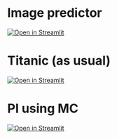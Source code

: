 # Image predictor
[![Open in Streamlit](https://static.streamlit.io/badges/streamlit_badge_black_white.svg)](https://share.streamlit.io/jdalzatec/streamlit-manizales-tech-talks/main/image_predictor/app.py)

# Titanic (as usual)
[![Open in Streamlit](https://static.streamlit.io/badges/streamlit_badge_black_white.svg)](https://share.streamlit.io/jdalzatec/streamlit-manizales-tech-talks/main/titanic/app.py)

# PI using MC
[![Open in Streamlit](https://static.streamlit.io/badges/streamlit_badge_black_white.svg)](https://share.streamlit.io/jdalzatec/streamlit-manizales-tech-talks/main/pi_using_mc/app.py)
